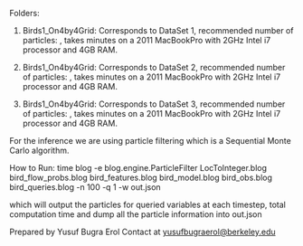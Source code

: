 Folders:  

1) Birds1_On4by4Grid: Corresponds to DataSet 1, recommended number of particles: , takes minutes on a 2011 MacBookPro with 2GHz Intel i7 processor and 4GB RAM.  

2) Birds1_On4by4Grid: Corresponds to DataSet 2, recommended number of particles: , takes minutes on a 2011 MacBookPro with 2GHz Intel i7 processor and 4GB RAM.  

3) Birds1_On4by4Grid: Corresponds to DataSet 3, recommended number of particles: , takes minutes on a 2011 MacBookPro with 2GHz Intel i7 processor and 4GB RAM.

For the inference we are using particle filtering which is a Sequential Monte Carlo algorithm.

How to Run:
time blog -e blog.engine.ParticleFilter LocToInteger.blog bird_flow_probs.blog bird_features.blog bird_model.blog bird_obs.blog bird_queries.blog -n 100 -q 1 -w out.json

which will output the particles for queried variables at each timestep, total computation time and dump all the particle information into out.json


Prepared by Yusuf Bugra Erol
Contact at yusufbugraerol@berkeley.edu